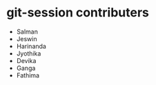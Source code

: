 # git-session contributers

- Salman
- Jeswin
- Harinanda 
- Jyothika
- Devika
- Ganga
- Fathima



